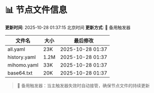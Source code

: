 # 📊 节点文件信息

**更新时间**: 2025-10-28 01:37:15 北京时间
**更新方式**: 🔄 备用触发器

| 文件名 | 大小 | 最后修改 |
|--------|------|----------|
| all.yaml | 23K | 2025-10-28 01:37 |
| history.yaml | 1.2M | 2025-10-28 01:37 |
| mihomo.yaml | 33K | 2025-10-28 01:37 |
| base64.txt | 20K | 2025-10-28 01:37 |

> 🔄 备用触发器：当主触发器失效时自动接管，确保节点文件的持续更新
